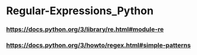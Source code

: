 # Regular-Expressions_Python
### https://docs.python.org/3/library/re.html#module-re
### https://docs.python.org/3/howto/regex.html#simple-patterns
